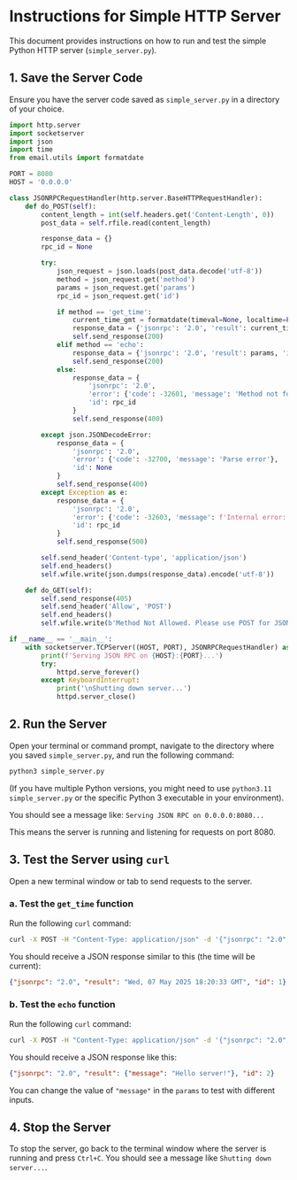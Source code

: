 # Instructions for Simple HTTP Server

This document provides instructions on how to run and test the simple Python HTTP server (`simple_server.py`).

## 1. Save the Server Code

Ensure you have the server code saved as `simple_server.py` in a directory of your choice.

```python
import http.server
import socketserver
import json
import time
from email.utils import formatdate

PORT = 8080
HOST = '0.0.0.0'

class JSONRPCRequestHandler(http.server.BaseHTTPRequestHandler):
    def do_POST(self):
        content_length = int(self.headers.get('Content-Length', 0))
        post_data = self.rfile.read(content_length)

        response_data = {}
        rpc_id = None

        try:
            json_request = json.loads(post_data.decode('utf-8'))
            method = json_request.get('method')
            params = json_request.get('params')
            rpc_id = json_request.get('id')

            if method == 'get_time':
                current_time_gmt = formatdate(timeval=None, localtime=False, usegmt=True)
                response_data = {'jsonrpc': '2.0', 'result': current_time_gmt, 'id': rpc_id}
                self.send_response(200)
            elif method == 'echo':
                response_data = {'jsonrpc': '2.0', 'result': params, 'id': rpc_id}
                self.send_response(200)
            else:
                response_data = {
                    'jsonrpc': '2.0',
                    'error': {'code': -32601, 'message': 'Method not found'},
                    'id': rpc_id
                }
                self.send_response(400)

        except json.JSONDecodeError:
            response_data = {
                'jsonrpc': '2.0',
                'error': {'code': -32700, 'message': 'Parse error'},
                'id': None
            }
            self.send_response(400)
        except Exception as e:
            response_data = {
                'jsonrpc': '2.0',
                'error': {'code': -32603, 'message': f'Internal error: {str(e)}'},
                'id': rpc_id
            }
            self.send_response(500)

        self.send_header('Content-type', 'application/json')
        self.end_headers()
        self.wfile.write(json.dumps(response_data).encode('utf-8'))

    def do_GET(self):
        self.send_response(405)
        self.send_header('Allow', 'POST')
        self.end_headers()
        self.wfile.write(b'Method Not Allowed. Please use POST for JSON RPC calls.')

if __name__ == '__main__':
    with socketserver.TCPServer((HOST, PORT), JSONRPCRequestHandler) as httpd:
        print(f'Serving JSON RPC on {HOST}:{PORT}...') 
        try:
            httpd.serve_forever()
        except KeyboardInterrupt:
            print('\nShutting down server...')
            httpd.server_close()

```

## 2. Run the Server

Open your terminal or command prompt, navigate to the directory where you saved `simple_server.py`, and run the following command:

```bash
python3 simple_server.py
```

(If you have multiple Python versions, you might need to use `python3.11 simple_server.py` or the specific Python 3 executable in your environment).

You should see a message like:
`Serving JSON RPC on 0.0.0.0:8080...`

This means the server is running and listening for requests on port 8080.

## 3. Test the Server using `curl`

Open a new terminal window or tab to send requests to the server.

### a. Test the `get_time` function

Run the following `curl` command:

```bash
curl -X POST -H "Content-Type: application/json" -d '{"jsonrpc": "2.0", "method": "get_time", "id": 1}' http://localhost:8080
```

You should receive a JSON response similar to this (the time will be current):

```json
{"jsonrpc": "2.0", "result": "Wed, 07 May 2025 18:20:33 GMT", "id": 1}
```

### b. Test the `echo` function

Run the following `curl` command:

```bash
curl -X POST -H "Content-Type: application/json" -d '{"jsonrpc": "2.0", "method": "echo", "params": {"message": "Hello server!"}, "id": 2}' http://localhost:8080
```

You should receive a JSON response like this:

```json
{"jsonrpc": "2.0", "result": {"message": "Hello server!"}, "id": 2}
```

You can change the value of `"message"` in the `params` to test with different inputs.

## 4. Stop the Server

To stop the server, go back to the terminal window where the server is running and press `Ctrl+C`.
You should see a message like `Shutting down server...`.

